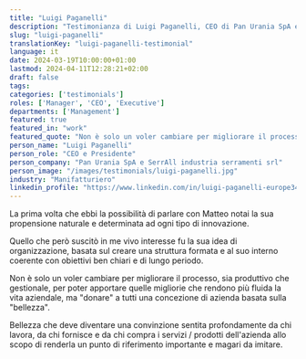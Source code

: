 ```yaml
---
title: "Luigi Paganelli"
description: "Testimonianza di Luigi Paganelli, CEO di Pan Urania SpA e Presidente di SerrAll industria serramenti srl"
slug: "luigi-paganelli"
translationKey: "luigi-paganelli-testimonial"
language: it
date: 2024-03-19T10:00:00+01:00
lastmod: 2024-04-11T12:28:21+02:00
draft: false
tags:
categories: ['testimonials']
roles: ['Manager', 'CEO', 'Executive']
departments: ['Management']
featured: true
featured_in: "work"
featured_quote: "Non è solo un voler cambiare per migliorare il processo, ma 'donare' a tutti una concezione di azienda basata sulla 'bellezza'."
person_name: "Luigi Paganelli"
person_role: "CEO e Presidente"
person_company: "Pan Urania SpA e SerrAll industria serramenti srl"
person_image: "/images/testimonials/luigi-paganelli.jpg"
industry: "Manifatturiero"
linkedin_profile: "https://www.linkedin.com/in/luigi-paganelli-europe3444131b/"
---
```



La prima volta che ebbi la possibilità di parlare con Matteo notai la sua propensione naturale e determinata ad ogni tipo di innovazione.

Quello che però suscitò in me vivo interesse fu la sua idea di organizzazione, basata sul creare una struttura formata e al suo interno coerente con obiettivi ben chiari e di lungo periodo.

Non è solo un voler cambiare per migliorare il processo, sia produttivo che gestionale, per poter apportare quelle migliorie che rendono più fluida la vita aziendale, ma "donare" a tutti una concezione di azienda basata sulla "bellezza".

Bellezza che deve diventare una convinzione sentita profondamente da chi lavora, da chi fornisce e da chi compra i servizi / prodotti dell'azienda allo scopo di renderla un punto di riferimento importante e magari da imitare.
